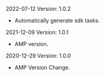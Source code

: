 2022-07-12 Version: 1.0.2
- Automatically generate sdk tasks.

2021-12-09 Version: 1.0.1
- AMP version.

2020-12-29 Version: 1.0.0
- AMP Version Change.

